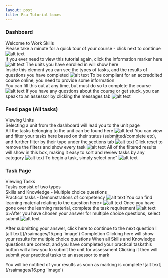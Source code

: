 ```yaml
---
layout: post
title: Rsa Tutorial boxes
---
```

### Dashboard
Welcome to Work Skills  
Please take a minute for a quick tour of your course - click next to continue
![alt text](/rsaimages/1.png 'image')  
If you ever need to view this tutorial again, click the information marker here
![alt text](/rsaimages/2.png 'image')
The units you have enrolled in will show here  
Inside this element you can see the types of tasks, and the results of questions you have completed
![alt text](/rsaimages/3.png 'image')
To be compliant for an accreddited course online, you need to provide some information  
You can fill this out at any time, but must do so to complete the course
![alt text](/rsaimages/4.png 'image')
If you have any questions about the course or get stuck, you can speak to an assessor by clicking the messages tab
![alt text](/rsaimages/5.png 'image')
### Feed page (All tasks)
Viewing Units  
Selecting a unit from the dashboard will lead you to the unit page  
All the tasks belonging to the unit can be found here
![alt text](/rsaimages/6.png 'image')
You can view and filter your tasks here based on their status (submitted/complete etc), and further filter by their type under the sections tab
![alt text](/rsaimages/7.png 'image')
Click reset to remove the filters and show every task
![alt text](/rsaimages/8.png 'image')
All of the filtered results will show in this box, making it easy to sort and review tasks by any category
![alt text](/rsaimages/9.png 'image')
To begin a task, simply select one"
![alt text](/rsaimages/10.png 'image')
### Task Page
Viewing Tasks  
Tasks consist of two types  
Skills and Knowledge - Multiple choice questions  
Practical tasks - Demonstrations of competency
![alt text](/rsaimages/11.png 'image')
You can find learning material relating to the question here<
![alt text](/rsaimages/12.png 'image')
Once you have gone over the learning material, complete the task requirement
![alt text](/rsaimages/13.png 'image')
p>After you have chosen your answer for multiple choice questions, select submit
![alt text](/rsaimages/14.png 'image')
<p>After submitting your answer, click here to continue to the next question
![alt text](/rsaimages/15.png 'image')
Completion  
Clicking here will show your results for multiple choice questions  
When all Skills and Knowledge questions are correct, and you have completed your practical tasksthis button will allow you to submit the unit for assessment  
Clicking it then will submit your practical tasks to an assessor to mark</p><p>You will be notified of your results as soon as marking is complete  
![alt text](/rsaimages/16.png 'image')
